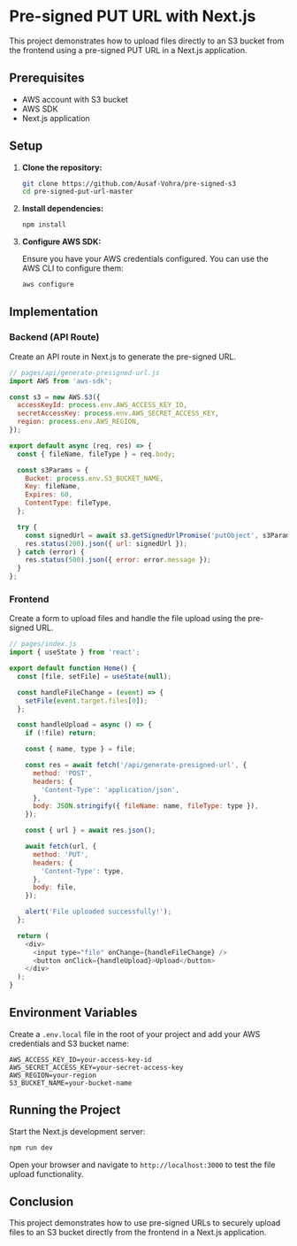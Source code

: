 # Pre-signed PUT URL with Next.js

This project demonstrates how to upload files directly to an S3 bucket from the frontend using a pre-signed PUT URL in a Next.js application.

## Prerequisites

- AWS account with S3 bucket
- AWS SDK
- Next.js application

## Setup

1. **Clone the repository:**

    ```bash
    git clone https://github.com/Ausaf-Vohra/pre-signed-s3
    cd pre-signed-put-url-master
    ```

2. **Install dependencies:**

    ```bash
    npm install
    ```

3. **Configure AWS SDK:**

    Ensure you have your AWS credentials configured. You can use the AWS CLI to configure them:

    ```bash
    aws configure
    ```

## Implementation

### Backend (API Route)

Create an API route in Next.js to generate the pre-signed URL.

```javascript
// pages/api/generate-presigned-url.js
import AWS from 'aws-sdk';

const s3 = new AWS.S3({
  accessKeyId: process.env.AWS_ACCESS_KEY_ID,
  secretAccessKey: process.env.AWS_SECRET_ACCESS_KEY,
  region: process.env.AWS_REGION,
});

export default async (req, res) => {
  const { fileName, fileType } = req.body;

  const s3Params = {
    Bucket: process.env.S3_BUCKET_NAME,
    Key: fileName,
    Expires: 60,
    ContentType: fileType,
  };

  try {
    const signedUrl = await s3.getSignedUrlPromise('putObject', s3Params);
    res.status(200).json({ url: signedUrl });
  } catch (error) {
    res.status(500).json({ error: error.message });
  }
};
```

### Frontend

Create a form to upload files and handle the file upload using the pre-signed URL.

```javascript
// pages/index.js
import { useState } from 'react';

export default function Home() {
  const [file, setFile] = useState(null);

  const handleFileChange = (event) => {
    setFile(event.target.files[0]);
  };

  const handleUpload = async () => {
    if (!file) return;

    const { name, type } = file;

    const res = await fetch('/api/generate-presigned-url', {
      method: 'POST',
      headers: {
        'Content-Type': 'application/json',
      },
      body: JSON.stringify({ fileName: name, fileType: type }),
    });

    const { url } = await res.json();

    await fetch(url, {
      method: 'PUT',
      headers: {
        'Content-Type': type,
      },
      body: file,
    });

    alert('File uploaded successfully!');
  };

  return (
    <div>
      <input type="file" onChange={handleFileChange} />
      <button onClick={handleUpload}>Upload</button>
    </div>
  );
}
```

## Environment Variables

Create a `.env.local` file in the root of your project and add your AWS credentials and S3 bucket name:

```
AWS_ACCESS_KEY_ID=your-access-key-id
AWS_SECRET_ACCESS_KEY=your-secret-access-key
AWS_REGION=your-region
S3_BUCKET_NAME=your-bucket-name
```

## Running the Project

Start the Next.js development server:

```bash
npm run dev
```

Open your browser and navigate to `http://localhost:3000` to test the file upload functionality.

## Conclusion

This project demonstrates how to use pre-signed URLs to securely upload files to an S3 bucket directly from the frontend in a Next.js application.